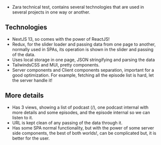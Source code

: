 - Zara technical test, contains several technologies that are used in several projects in one way or another.

## Technologies

- NextJS 13, so comes with the power of ReactJS!
- Redux, for the slider loader and passing data from one page to another, normally used in SPAs, its operation is shown in the slider and passing of the data.
- Uses local storage in one page, JSON stringifying and parsing the data
- TailwindsCSS and MUI, pretty components.
- Server components and Client components separation, important for a good optimization. For example, fetching all the episode list is hard, let the server handle it!

## More details

- Has 3 views, showing a list of podcast (/), one podcast internal with more details and some episodes, and the episode internal so we can listen to it. 
- URL is kept clean of any passing of the data through it.
- Has some SPA normal functionality, but with the power of some server side components, the best of both worlds!, can be complicated but, it is better for the user.